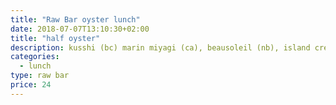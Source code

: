 ```yaml
---
title: "Raw Bar oyster lunch"
date: 2018-07-07T13:10:30+02:00
title: "half oyster"
description: kusshi (bc) marin miyagi (ca), beausoleil (nb), island creek (ma), pacific gold (ca)
categories:
  - lunch
type: raw bar
price: 24
---
```


